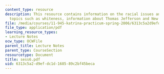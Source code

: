 ```yaml
---
content_type: resource
description: This resource contains information on the racial issues and includes
  topics such as whiteness, information about Thomas Jefferson and New Orleans.
file: /media/courses/11-945-katrina-practicum-spring-2006/6313c5a2d9efdc1d168589c2bf45beca_sess6.pdf
file_type: application/pdf
learning_resource_types:
- Lecture Notes
ocw_type: OCWFile
parent_title: Lecture Notes
parent_type: CourseSection
resourcetype: Document
title: sess6.pdf
uid: 6313c5a2-d9ef-dc1d-1685-89c2bf45beca
---
```

